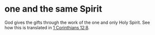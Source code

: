 # one and the same Spirit

God gives the gifts through the work of the one and only Holy Spirit. See how this is translated in [1 Corinthians 12:8](./07.md).

